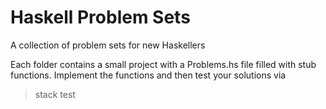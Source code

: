 # Haskell Problem Sets

A collection of problem sets for new Haskellers

Each folder contains a small project with a Problems.hs file filled with stub functions. Implement the functions and then test your solutions via

> stack test
